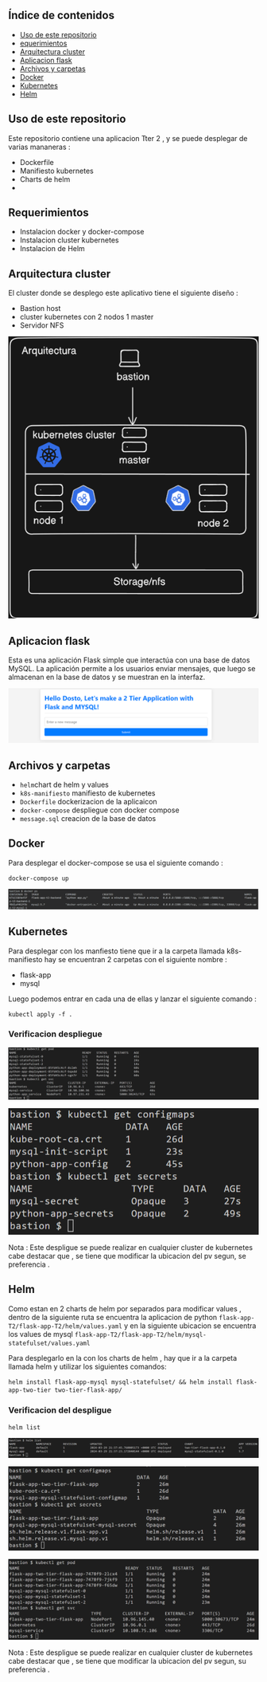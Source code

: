 ## Índice de contenidos
* [Uso de este repositorio](#item1)
* [equerimientos](#item2)
* [Arquitectura cluster](#item3)
* [Aplicacion flask ](#item4)
* [Archivos y carpetas](#item5)
* [Docker](#item6)
* [Kubernetes](#item7)
* [Helm](#item8)


<a name="item1"></a>
## Uso de este repositorio

Este repositorio contiene una aplicacion Tter 2 , y se puede desplegar de varias mananeras :

- Dockerfile
- Manifiesto kubernetes
- Charts de helm
- 
<a name="item2"></a>
## Requerimientos

- Instalacion docker y docker-compose
- Instalacion cluster kubernetes
- Instalacion de Helm

<a name="item3"></a>
## Arquitectura cluster

El cluster donde se desplego este aplicativo tiene el siguiente diseño :

- Bastion host
- cluster kubernetes con 2 nodos 1 master
- Servidor NFS

![Diagrama](https://github.com/Andherson333333/flask-app-T2/blob/main/flask-app-T2/imagenes/bastion-6.png)

<a name="item4"></a>  
## Aplicacion flask 

Esta es una aplicación Flask simple que interactúa con una base de datos MySQL. La aplicación permite a los usuarios enviar mensajes, que luego se almacenan en la base de datos y se muestran en la interfaz.

![Diagrama](https://github.com/Andherson333333/flask-app-T2/blob/main/flask-app-T2/imagenes/bastion-8.png)

<a name="item5"></a>
## Archivos y carpetas

- `helm`chart de helm y values 
- `k8s-manifiesto` manifiesto de kubernetes
- `Dockerfile` dockerizacion de la aplicaicon
- `docker-compose` despliegue con docker compose
- `message.sql` creacion de la base de datos

<a name="item6"></a>
## Docker

Para desplegar el docker-compose se usa el siguiente comando :

```
docker-compose up
```

![Diagrama](https://github.com/Andherson333333/flask-app-T2/blob/main/flask-app-T2/imagenes/docker-ps.png)

<a name="item7"></a>
## Kubernetes

Para desplegar con los manfiesto tiene que ir a la carpeta llamada k8s-manifiesto hay se encuentran 2 carpetas con el siguiente nombre :

- flask-app
- mysql

Luego podemos entrar en cada una de ellas y lanzar el siguiente comando :

```
kubectl apply -f .
```
### Verificacion despliegue

![Diagrama](https://github.com/Andherson333333/flask-app-T2/blob/main/flask-app-T2/imagenes/bastion-7.png)

![Diagrama](https://github.com/Andherson333333/flask-app-T2/blob/main/flask-app-T2/imagenes/bastion-5.png)

Nota : Este despligue se puede realizar en cualquier cluster de kubernetes cabe destacar que , se tiene que modificar la ubicacion del pv segun, se preferencia .

<a name="item8"></a>
## Helm

Como estan en 2 charts de helm  por separados para modificar values , dentro de la siguiente  ruta se encuentra la aplicacion de python `flask-app-T2/flask-app-T2/helm/values.yaml` y en la siguiente ubicacion se encuentra los values de mysql  `flask-app-T2/flask-app-T2/helm/mysql-statefulset/values.yaml` 

Para desplegarlo en la con los charts de helm , hay que ir a la carpeta llamada helm y utilizar los siguientes comandos:
```
helm install flask-app-mysql mysql-statefulset/ && helm install flask-app-two-tier two-tier-flask-app/
```

### Verificacion del despligue
```
helm list
```
![Diagrama](https://github.com/Andherson333333/flask-app-T2/blob/main/flask-app-T2/imagenes/bastion-2.png)

![Diagrama](https://github.com/Andherson333333/flask-app-T2/blob/main/flask-app-T2/imagenes/bastion-4.png)

![Diagrama](https://github.com/Andherson333333/flask-app-T2/blob/main/flask-app-T2/imagenes/bastuion-1.png)

Nota : Este despligue se puede realizar en cualquier cluster de kubernetes cabe destacar que , se tiene que modificar la ubicacion del pv segun, su preferencia .

